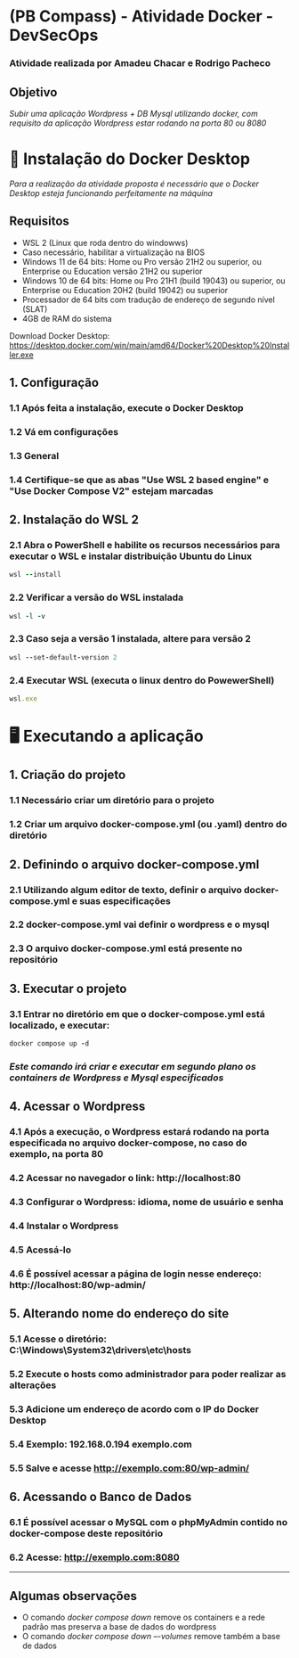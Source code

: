# (PB Compass) - Atividade Docker - DevSecOps
### Atividade realizada por Amadeu Chacar e Rodrigo Pacheco

## Objetivo
*Subir uma aplicação Wordpress + DB Mysql utilizando docker, com requisito da aplicação Wordpress estar rodando na porta 80 ou 8080*

# 🔨 Instalação do Docker Desktop 
*Para a realização da atividade proposta é necessário que o Docker Desktop esteja funcionando perfeitamente na máquina*

## Requisitos
- WSL 2 (Linux que roda dentro do windowws)
- Caso necessário, habilitar a virtualização na BIOS
- Windows 11 de 64 bits: Home ou Pro versão 21H2 ou superior, ou Enterprise ou Education versão 21H2 ou superior
- Windows 10 de 64 bits: Home ou Pro 21H1 (build 19043) ou superior, ou Enterprise ou Education 20H2 (build 19042) ou superior
- Processador de 64 bits com tradução de endereço de segundo nível (SLAT)
- 4GB de RAM do sistema

Download Docker Desktop: https://desktop.docker.com/win/main/amd64/Docker%20Desktop%20Installer.exe

## 1. Configuração 
### 1.1 Após feita a instalação, execute o Docker Desktop
### 1.2 Vá em configurações 
### 1.3 General 
### 1.4 Certifique-se que as abas "Use WSL 2 based engine" e "Use Docker Compose V2" estejam marcadas 

## 2. Instalação do WSL 2
### 2.1 Abra o PowerShell e habilite os recursos necessários para executar o WSL e instalar distribuição Ubuntu do Linux 
```ruby
wsl --install
```

### 2.2 Verificar a versão do  WSL instalada
```ruby
wsl -l -v
```
### 2.3 Caso seja a versão 1 instalada, altere para versão 2
```ruby
wsl --set-default-version 2
```
### 2.4 Executar WSL (executa o linux dentro do PowewerShell)
```ruby
wsl.exe
```
# 🖥 Executando a aplicação 

## 1. Criação do projeto
### 1.1 Necessário criar um diretório para o projeto
### 1.2 Criar um arquivo docker-compose.yml (ou .yaml) dentro do diretório 

## 2. Definindo o arquivo docker-compose.yml
### 2.1 Utilizando algum editor de texto, definir o arquivo docker-compose.yml e suas especificações
### 2.2 docker-compose.yml vai definir o wordpress e o mysql
### 2.3 O arquivo docker-compose.yml está presente no repositório 

## 3. Executar o projeto 
### 3.1 Entrar no diretório em que o docker-compose.yml está localizado, e executar:
```ruby
docker compose up -d
```
### *Este comando irá criar e executar em segundo plano os containers de Wordpress e Mysql especificados*

## 4. Acessar o Wordpress
### 4.1 Após a execução, o Wordpress estará rodando na porta especificada no arquivo docker-compose, no caso do exemplo, na porta 80
### 4.2 Acessar no navegador o link: http://localhost:80
### 4.3 Configurar o Wordpress: idioma, nome de usuário e senha
### 4.4 Instalar o Wordpress
### 4.5 Acessá-lo
### 4.6 É possível acessar a página de login nesse endereço: http://localhost:80/wp-admin/

## 5. Alterando nome do endereço do site 
### 5.1 Acesse o diretório: C:\Windows\System32\drivers\etc\hosts
### 5.2 Execute o hosts como administrador para poder realizar as alterações
### 5.3 Adicione um endereço de acordo com o IP do Docker Desktop
### 5.4 Exemplo: 192.168.0.194 exemplo.com
### 5.5 Salve e acesse http://exemplo.com:80/wp-admin/

## 6. Acessando o Banco de Dados 
### 6.1 É possível acessar o MySQL com o phpMyAdmin contido no docker-compose deste repositório 
### 6.2 Acesse: http://exemplo.com:8080 

----------------------------------------------------------------------------------------------------------------------------------------------------------

## Algumas observações 
- O comando *docker compose down* remove os containers e a rede padrão mas preserva a base de dados do wordpress
- O comando *docker compose down –-volumes* remove também a base de dados




